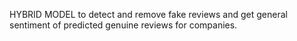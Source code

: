HYBRID MODEL to detect and remove fake reviews and get general sentiment of predicted genuine reviews for companies. 

